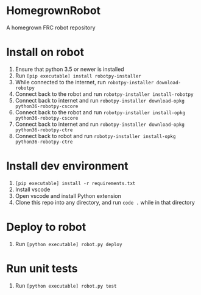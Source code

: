 # HomegrownRobot
A homegrown FRC robot repository

# Install on robot
1. Ensure that python 3.5 or newer is installed
2. Run `[pip executable] install robotpy-installer`
3. While connected to the internet, run `robotpy-installer download-robotpy`
4. Connect back to the robot and run `robotpy-installer install-robotpy`
5. Connect back to internet and run `robotpy-installer download-opkg python36-robotpy-cscore`
6. Connect back to the robot and run `robotpy-installer install-opkg python36-robotpy-cscore`
7. Connect back to internet and run `robotpy-installer download-opkg python36-robotpy-ctre`
8. Connect back to robot and run `robotpy-installer install-opkg python36-robotpy-ctre`


# Install dev environment
1. `[pip executable] install -r requirements.txt` 
2. Install vscode
3. Open vscode and install Python extension
4. Clone this repo into any directory, and run `code .` while in that directory

# Deploy to robot
1. Run `[python executable] robot.py deploy`

# Run unit tests
1. Run `[python executable] robot.py test`